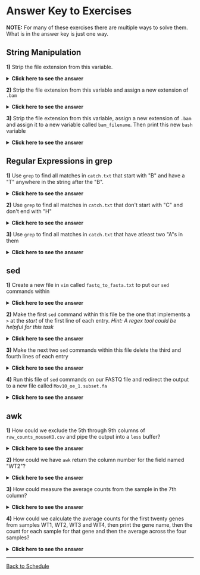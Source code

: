 # Answer Key to Exercises

**NOTE:** For many of these exercises there are multiple ways to solve them. What is in the answer key is just one way.

## String Manipulation

**1)** Strip the file extension from this variable.

<details>
  <summary><b>Click here to see the answer</b></summary>
  <pre>
  echo ${filepath%.sam}</pre>
</details>

**2)** Strip the file extension from this variable and assign a new extension of `.bam`

<details>
  <summary><b>Click here to see the answer</b></summary>
  <pre>
  echo ${filepath%.sam}.bam</pre>
</details>

**3)** Strip the file extension from this variable, assign a new extension of `.bam` and assign it to a new variable called `bam_filename`. Then print this new `bash` variable 

<details>
  <summary><b>Click here to see the answer</b></summary>
  <pre>
  bam_filename=`echo ${filepath%.sam}.bam`
  echo ${bam_filename}</pre>
</details>

## Regular Expressions in grep

**1)** Use `grep` to find all matches in `catch.txt` that start with "B" and have a "T" anywhere in the string after the "B".

<details>
  <summary><b>Click here to see the answer</b></summary>
  <pre>
  grep -E &quot;^B.*T.*&quot; catch.txt</pre>
</details>

**2)** Use `grep` to find all matches in `catch.txt` that don't start with "C" and don't end with "H"

<details>
  <summary><b>Click here to see the answer</b></summary>
  <pre>
  grep -E &quot;^[^C].*[^H]$&quot; catch.txt</pre>
</details>

**3)** Use `grep` to find all matches in `catch.txt` that have atleast two "A"s in them

<details>
  <summary><b>Click here to see the answer</b></summary>
  <pre>
  grep -E &quot;A.*A.*&quot; catch.txt</pre>
</details>

## sed

**1)** Create a new file in `vim` called `fastq_to_fasta.txt` to put our `sed` commands within 

<details>
  <summary><b>Click here to see the answer</b></summary>
  <pre>
  vim fastq_to_fasta.txt</pre>
</details>

**2)** Make the first `sed` command within this file be the one that implements a `>` at the *start* of the first line of each entry. *Hint: A regex tool could be helpful for this task*

<details>
  <summary><b>Click here to see the answer</b></summary>
  <pre>
  1~4 s/^/&gt;/</pre>
</details>

**3)** Make the next two `sed` commands within this file delete the third and fourth lines of each entry

<details>
  <summary><b>Click here to see the answer</b></summary>
  <pre>
  3~4 d
  4~4 d</pre>
</details>

**4)** Run this file of `sed` commands on our FASTQ file and redirect the output to a new file called `Mov10_oe_1.subset.fa`

<details>
  <summary><b>Click here to see the answer</b></summary>
  <pre>
  sed -f fastq_to_fasta.txt Mov10_oe_1.subset.fq &gt; Mov10_oe_1.subset.fa</pre>
</details>

## awk

**1)** How could we exclude the 5th through 9th columns of `raw_counts_mouseKO.csv` and pipe the output into a `less` buffer?

<details>
  <summary><b>Click here to see the answer</b></summary>
  <pre>
  awk -F &#39;,&#39; &#39;{print $1,$2,$3,$4}&#39; raw_counts_mouseKO.csv | less</pre>
</details>

**2)** How could we have `awk` return the column number for the field named "WT2"?

<details>
  <summary><b>Click here to see the answer</b></summary>
  <pre>
  awk -F &#39;,&#39; &#39;NR=1 {for (i=1; i<=NF; i=i+1) {if ($i == &quot;WT2&quot;)  print i}}&#39; raw_counts_mouseKO.csv</pre>
</details>

**3)** How could measure the average counts from the sample in the 7th column?

<details>
  <summary><b>Click here to see the answer</b></summary>
  <pre>
  awk -F &#39;,&#39; &#39;NR&gt;1 {sum=$7+sum} END {records=NR-1; print sum/records}&#39; raw_counts_mouseKO.csv</pre>
</details>

**4)** How could we calculate the average counts for the first twenty genes from samples WT1, WT2, WT3 and WT4, then print the gene name, then the count for each sample for that gene and then the average across the four samples?

<details>
  <summary><b>Click here to see the answer</b></summary>
  <pre>
  awk -F &#39;,&#39; &#39;NR&gt;1 &amp;&amp; NR &lt;= 21 {sum=$6+$7+$8+$9; print $1,$6,$7,$8,$9,sum/4}&#39; raw_counts_mouseKO.csv</pre>
</details>

***
  
[Back to Schedule](../README.md)
